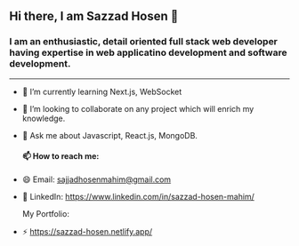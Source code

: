 ## Hi there, I am Sazzad Hosen 👋


### I am an enthusiastic, detail oriented full stack web developer having expertise in web applicatino development and software development.
---



<!-- - 🔭 I’m currently working on ... -->
- 🌱 I’m currently learning Next.js, WebSocket
- 👯 I’m looking to collaborate on any project which will enrich my knowledge.
- 💬 Ask me about Javascript, React.js, MongoDB.

  
  #### 📫 How to reach me:
- 😄 Email: sajjadhosenmahim@gmail.com
- 🎫 LinkedIn: https://www.linkedin.com/in/sazzad-hosen-mahim/

  
  My Portfolio: 
- ⚡ https://sazzad-hosen.netlify.app/

